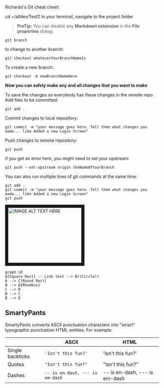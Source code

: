 Richardo's Git cheat cheet:


cd ~/alldev/Test2 			 In your terminal, navigate to the project folder



> **ProTip:** You can disable any **Markdown extension** in the **File properties** dialog.

	git branch


to change to another branch:

	git checkout whateverYourBranchNameIs
	
To create a new branch:

	git checkout -b newBranchNameHere
	
**Now you can safely make any and all changes that you want to make**

To save the changes so everybody has these changes in the remote repo
Add files to be committed:

	git add .
	
Commit changes to local repository:

	git commit -m "your message goes here. Tell them what changes you made... like Added a new Login Screen"
	
Push changes to remote repository:

	git push
	
if you get an error here, you might need to set your upstream:

	git push --set-upstream origin theNameOfYourBranch
	
You can also run multiple lines of git commands at the same time:

	git add .
	git commit -m "your message goes here. Tell them what changes you made... like Added a new Login Screen"
	git push
	
<a href="http://www.youtube.com/watch?feature=player_embedded&v=GhQdlIFylQ8
" target="_blank"><img src="http://img.youtube.com/vi/GhQdlIFylQ8/0.jpg" 
alt="IMAGE ALT TEXT HERE" width="240" height="180" border="10" /></a>

```mermaid
graph LR
A[Square Rect] -- Link text --> B((Circle))
A --> C(Round Rect)
B --> D{Rhombus}
C --> D
B --> C
B --> E
```

## SmartyPants

SmartyPants converts ASCII punctuation characters into "smart" typographic punctuation HTML entities. For example:

|                |ASCII                          |HTML                         |
|----------------|-------------------------------|-----------------------------|
|Single backticks|`'Isn't this fun?'`            |'Isn't this fun?'            |
|Quotes          |`"Isn't this fun?"`            |"Isn't this fun?"            |
|Dashes          |`-- is en-dash, --- is em-dash`|-- is en-dash, --- is em-dash|

